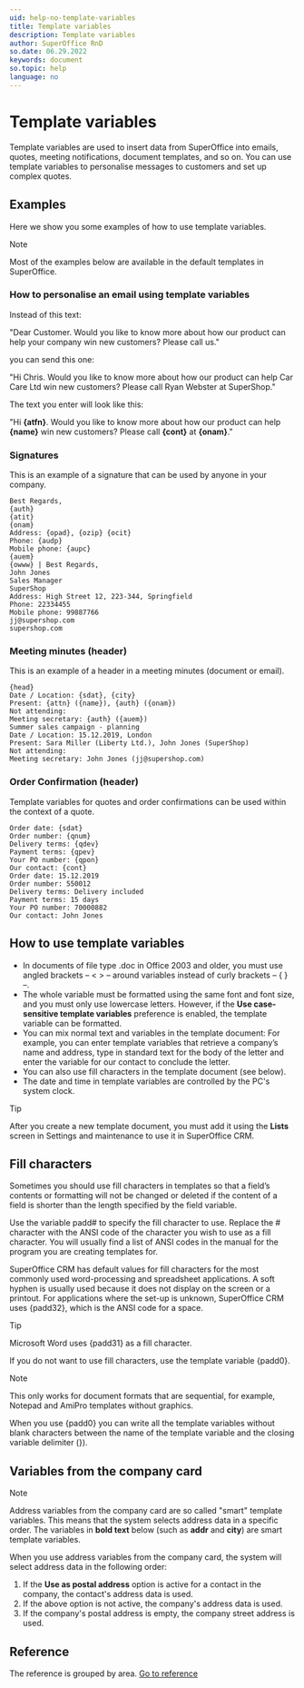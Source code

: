 ```yaml
---
uid: help-no-template-variables
title: Template variables
description: Template variables
author: SuperOffice RnD
so.date: 06.29.2022
keywords: document
so.topic: help
language: no
---
```


# Template variables

Template variables are used to insert data from SuperOffice into emails, quotes, meeting notifications, document templates, and so on. You can use template variables to personalise messages to customers and set up complex quotes.

## Examples

Here we show you some examples of how to use template variables.

> [!NOTE]
> Most of the examples below are available in the default templates in SuperOffice.

### How to personalise an email using template variables

Instead of this text:

"Dear Customer. Would you like to know more about how our product can help your company win new customers? Please call us."

you can send this one:

"Hi Chris. Would you like to know more about how our product can help Car Care Ltd win new customers? Please call Ryan Webster at SuperShop."

The text you enter will look like this:

"Hi **{atfn}**. Would you like to know more about how our product can help **{name}** win new customers? Please call **{cont}** at **{onam}**."

### Signatures

This is an example of a signature that can be used by anyone in your company.

```text
Best Regards,
{auth}
{atit}
{onam}
Address: {opad}, {ozip} {ocit}
Phone: {audp}
Mobile phone: {aupc}
{auem}
{owww} | Best Regards,
John Jones
Sales Manager
SuperShop
Address: High Street 12, 223-344, Springfield
Phone: 22334455
Mobile phone: 99887766
jj@supershop.com
supershop.com
```

### Meeting minutes (header)

This is an example of a header in a meeting minutes (document or email).

```text
{head}
Date / Location: {sdat}, {city}
Present: {attn} ({name}), {auth} ({onam})
Not attending:
Meeting secretary: {auth} ({auem})
Summer sales campaign - planning
Date / Location: 15.12.2019, London
Present: Sara Miller (Liberty Ltd.), John Jones (SuperShop)
Not attending:
Meeting secretary: John Jones (jj@supershop.com)
```

### Order Confirmation (header)

Template variables for quotes and order confirmations can be used within the context of a quote.

```text
Order date: {sdat}
Order number: {qnum}
Delivery terms: {qdev}
Payment terms: {qpev}
Your PO number: {qpon}
Our contact: {cont}
Order date: 15.12.2019
Order number: 550012
Delivery terms: Delivery included
Payment terms: 15 days
Your PO number: 70000882
Our contact: John Jones
```

## How to use template variables

* In documents of file type .doc in Office 2003 and older, you must use angled brackets – &lt; &gt; – around variables instead of curly brackets – { } –.
* The whole variable must be formatted using the same font and font size, and you must only use lowercase letters. However, if the **Use case-sensitive template variables** preference is enabled, the template variable can be formatted.
* You can mix normal text and variables in the template document: For example, you can enter template variables that retrieve a company’s name and address, type in standard text for the body of the letter and enter the variable for our contact to conclude the letter.
* You can also use fill characters in the template document (see below).
* The date and time in template variables are controlled by the PC's system clock.

> [!TIP]
> After you create a new template document, you must add it using the **Lists** screen in Settings and maintenance to use it in SuperOffice CRM.

## Fill characters

Sometimes you should use fill characters in templates so that a field’s contents or formatting will not be changed or deleted if the content of a field is shorter than the length specified by the field variable.

Use the variable padd# to specify the fill character to use. Replace the \# character with the ANSI code of the character you wish to use as a fill character. You will usually find a list of ANSI codes in the manual for the program you are creating templates for.

SuperOffice CRM has default values for fill characters for the most commonly used word-processing and spreadsheet applications. A soft hyphen is usually used because it does not display on the screen or a printout. For applications where the set-up is unknown, SuperOffice CRM uses {padd32}, which is the ANSI code for a space.

> [!TIP]
> Microsoft Word uses {padd31} as a fill character.

If you do not want to use fill characters, use the template variable {padd0}.

> [!NOTE]
> This only works for document formats that are sequential, for example, Notepad and AmiPro templates without graphics.

When you use {padd0} you can write all the template variables without blank characters between the name of the template variable and the closing variable delimiter (}).

## Variables from the company card

> [!NOTE]
> Address variables from the company card are so called "smart" template variables. This means that the system selects address data in a specific order. The variables in **bold text** below (such as **addr** and **city**) are smart template variables.

When you use address variables from the company card, the system will select address data in the following order:

1. If the **Use as postal address** option is active for a contact in the company, the contact's address data is used.
2. If the above option is not active, the company's address data is used.
3. If the company's postal address is empty, the company street address is used.

## Reference

The reference is grouped by area. [Go to reference][1]

<!-- Referenced links -->
[1]: ../templates/variables/index.md

<!-- Referenced images -->

